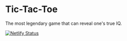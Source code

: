 # Tic-Tac-Toe
The most legendary game that can reveal one's true IQ.

[![Netlify Status](https://api.netlify.com/api/v1/badges/2e3ac9b1-5d2c-4487-9789-a7942ea6949a/deploy-status)](https://app.netlify.com/sites/mateistictactoe/deploys)
